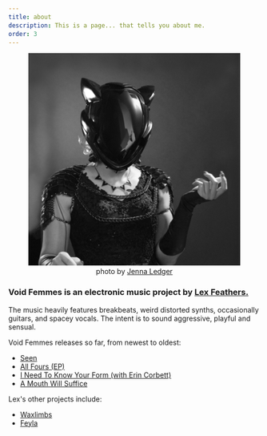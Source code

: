 ```yaml
---
title: about
description: This is a page... that tells you about me.
order: 3
---
```


<figure>
  <img id="headshot" src="/uploads/vf_crop_jledger2024.png" alt="Void Femmes" loading="lazy" />
  <figcaption style="text-align: center;">photo by <a href="https://www.jenna-ledger.com">Jenna Ledger</a></figcaption>
</figure>

### Void Femmes is an electronic music project by [Lex Feathers.](https://lexfeathers.ca)

The music heavily features breakbeats, weird distorted synths, occasionally guitars, and spacey vocals. The intent is to sound aggressive, playful and sensual.

Void Femmes releases so far, from newest to oldest:
- [Seen](https://voidfemmes.bandcamp.com/track/seen)
- [All Fours (EP)](https://voidfemmes.bandcamp.com/album/all-fours)
- [I Need To Know Your Form (with Erin Corbett)](https://voidfemmes.bandcamp.com/track/i-need-to-know-your-form)
- [A Mouth Will Suffice](https://voidfemmes.bandcamp.com/track/a-mouth-will-suffice)

Lex's other projects include:
- [Waxlimbs](https://waxlimbs.com)
- [Feyla](https://feyla.bandcamp.com)
